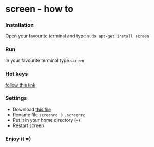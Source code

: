 # screen - how to

### Installation
Open your favourite terminal and type `sudo apt-get install screen`

### Run
In your favourite terminal type `screen`

### Hot keys
[follow this link](./hotkey.md)

### Settings
* Download [this file](./.screenrc)
* Rename file `screenrc` -> `.screenrc`
* Put it in your home directory (`~`)
* Restart screen

### Enjoy it =)
